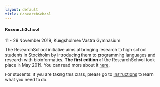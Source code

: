 ```yaml
---
layout: default
title: ResearchSchool
---
```


#### ResearchSchool 
11 - 29 November 2019, Kungsholmen Vastra Gymnasium


The ResearchSchool initiative aims at bringing research to high school students in Stockholm by introducing them to programming languages and research with bioinformatics. **The first edition** of the ResearchSchool took place in May 2019. You can read more about it [here][1].


For students: if you are taking this class, please go to [instructions][2] to learn what you need to do.




[1]: https://www.scilifelab.se/news/scilifelab-brings-research-to-school/
[2]: instructions.md